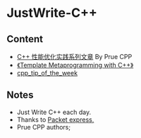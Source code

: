 # JustWrite-C++
## Content
- [C++ 性能优化实践系列文章](https://mp.weixin.qq.com/mp/appmsgalbum?__biz=MzIxMzY5MzY4MQ==&action=getalbum&album_id=2000858933619458052&scene=173&from_msgid=2247484695&from_itemidx=1&count=3&nolastread=1#wechat_redirect) By Prue CPP
- [《Template Metaprogramming with C++》](https://subscription.packtpub.com/book/programming/9781803243450/pref)
- [cpp_tip_of_the_week](https://github.com/QuantlabFinancial/cpp_tip_of_the_week)

## Notes
- Just Write C++ each day.
- Thanks to [Packet express,](https://subscription.packtpub.com) 
- Prue CPP authors;